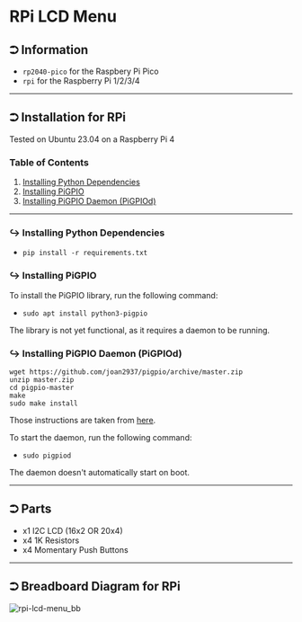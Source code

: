 # RPi LCD Menu
## ⮊ Information
* `rp2040-pico` for the Raspbery Pi Pico 
* `rpi` for the Raspberry Pi 1/2/3/4

___
## ⮊ Installation for RPi
Tested on Ubuntu 23.04 on a Raspberry Pi 4

### Table of Contents
1. [Installing Python Dependencies](#installing-python-dependencies)
2. [Installing PiGPIO](#installing-pigpio)
3. [Installing PiGPIO Daemon (PiGPIOd)](#installing-pigpio-daemon-pigpiod)

___
### ↪ Installing Python Dependencies
* `pip install -r requirements.txt`

### ↪ Installing PiGPIO
To install the PiGPIO library, run the following command:
* `sudo apt install python3-pigpio`

The library is not yet functional, as it requires a daemon to be running.

### ↪ Installing PiGPIO Daemon (PiGPIOd)
```shell
wget https://github.com/joan2937/pigpio/archive/master.zip
unzip master.zip
cd pigpio-master
make
sudo make install
```

Those instructions are taken from [here](https://abyz.me.uk/rpi/pigpio/download.html).

To start the daemon, run the following command:
* `sudo pigpiod`

The daemon doesn't automatically start on boot.

___
## ⮊ Parts
* x1 I2C LCD (16x2 OR 20x4)
* x4 1K Resistors
* x4 Momentary Push Buttons

___
## ⮊ Breadboard Diagram for RPi
![rpi-lcd-menu_bb](https://github.com/syn-chromatic/rpi-lcd-menu/assets/68112904/6937a6d6-2d49-41e1-a1cf-360e7b928617)


